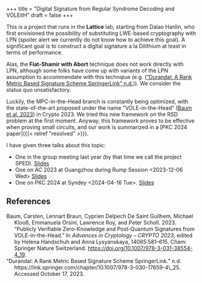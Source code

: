 +++
title = "Digital Signature from Regular Syndrome Decoding and VOLEitH"
draft = false
+++

This is a project that runs in the ****Lattice**** lab, starting
from Dalao Hanlin, who first envisioned the possibility of substituting
LWE-based cryptography with LPN (spoiler alert we currently do not know
how to achieve this goal). A significant goal is to construct a digital
signature a la Dilithium at least in terms of performance.

Alas, the **Fiat-Shamir with Abort** technique does not work directly with
LPN, although some folks have come up with variants of the LPN assumption
to accommendate with this technqiue (e.g. (<a href="#citeproc_bib_item_2">“Durandal: A Rank Metric Based Signature Scheme SpringerLink” n.d.</a>)). We
consider the status quo unsatisfactory.

Luckily, the MPC-in-the-Head branch is constantly being optimized,
with the state-of-the-art proposed under the name "VOLE-in-the-Head"
(<a href="#citeproc_bib_item_1">Baum et al. 2023</a>) in Crypto 2023. We tried
this new framework on the RSD problem at the first moment. Anyway, this
framework proves to be effective when proving small circuits, and our work
is summarized in a [PKC 2024 paper]({{< relref "resolved" >}}).

I have given three talks about this topic:

-   One in the group meeting last year (by that time we call the project
    SPED). [Slides](/ox-hugo/SPED.pdf)
-   One on AC 2023 at Guangzhou during Rump Session <span class="timestamp-wrapper"><span class="timestamp">&lt;2023-12-06 Wed&gt;</span></span>
    [Slides](/ox-hugo/ReSolveD-AC23-RumpSession.pdf)
-   One on PKC 2024 at Syndey <span class="timestamp-wrapper"><span class="timestamp">&lt;2024-04-16 Tue&gt;</span></span>.  [Slides](/ox-hugo/ReSolveD-PKC2024.pdf)

## References

<style>.csl-entry{text-indent: -1.5em; margin-left: 1.5em;}</style><div class="csl-bib-body">
  <div class="csl-entry"><a id="citeproc_bib_item_1"></a>Baum, Carsten, Lennart Braun, Cyprien Delpech De Saint Guilhem, Michael Klooß, Emmanuela Orsini, Lawrence Roy, and Peter Scholl. 2023. “Publicly Verifiable Zero-Knowledge and Post-Quantum Signatures from VOLE-in-the-Head.” In <i>Advances in Cryptology – CRYPTO 2023</i>, edited by Helena Handschuh and Anna Lysyanskaya, 14085:581–615. Cham: Springer Nature Switzerland. <a href="https://doi.org/10.1007/978-3-031-38554-4_19">https://doi.org/10.1007/978-3-031-38554-4_19</a>.</div>
  <div class="csl-entry"><a id="citeproc_bib_item_2"></a>“Durandal: A Rank Metric Based Signature Scheme SpringerLink.” n.d. https://link.springer.com/chapter/10.1007/978-3-030-17659-4\_25. Accessed October 17, 2023.</div>
</div>

